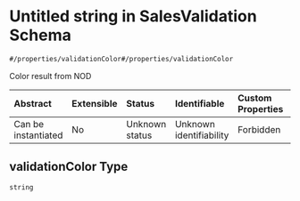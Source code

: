 # Untitled string in SalesValidation Schema

```txt
#/properties/validationColor#/properties/validationColor
```

Color result from NOD

| Abstract            | Extensible | Status         | Identifiable            | Custom Properties | Additional Properties | Access Restrictions | Defined In                                                                                                 |
| :------------------ | :--------- | :------------- | :---------------------- | :---------------- | :-------------------- | :------------------ | :--------------------------------------------------------------------------------------------------------- |
| Can be instantiated | No         | Unknown status | Unknown identifiability | Forbidden         | Allowed               | none                | [sales-validation.json*](../../schema/proprietary-extensions/sales-validation.json "open original schema") |

## validationColor Type

`string`
